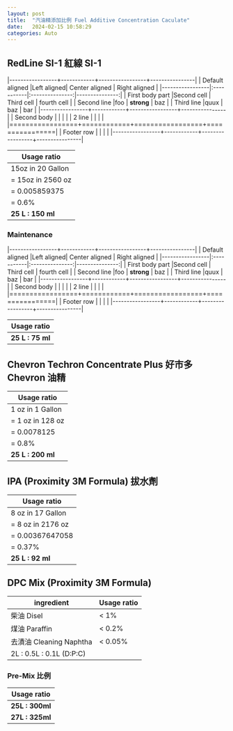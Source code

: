 ```yaml
---
layout: post
title:  "汽油精添加比例 Fuel Additive Concentration Caculate"
date:   2024-02-15 10:58:29
categories: Auto
---
```


## RedLine SI-1 紅線 SI-1
|-----------------+------------+-----------------+----------------|
| Default aligned |Left aligned| Center aligned  | Right aligned  |
|-----------------|:-----------|:---------------:|---------------:|
| First body part |Second cell | Third cell      | fourth cell    |
| Second line     |foo         | **strong**      | baz            |
| Third line      |quux        | baz             | bar            |
|-----------------+------------+-----------------+----------------|
| Second body     |            |                 |                |
| 2 line          |            |                 |                |
|=================+============+=================+================|
| Footer row      |            |                 |                |
|-----------------+------------+-----------------+----------------|

| Usage ratio       |
|-------------------|
| 15oz in 20 Gallon |
| = 15oz in 2560 oz |
| = 0.005859375     |
| = 0.6%            |
| **25 L : 150 ml** |

### Maintenance

|-----------------+------------+-----------------+----------------|
| Default aligned |Left aligned| Center aligned  | Right aligned  |
|-----------------|:-----------|:---------------:|---------------:|
| First body part |Second cell | Third cell      | fourth cell    |
| Second line     |foo         | **strong**      | baz            |
| Third line      |quux        | baz             | bar            |
|-----------------+------------+-----------------+----------------|
| Second body     |            |                 |                |
| 2 line          |            |                 |                |
|=================+============+=================+================|
| Footer row      |            |                 |                |
|-----------------+------------+-----------------+----------------|

| Usage ratio      |
|------------------|
| **25 L : 75 ml** |

## Chevron Techron Concentrate Plus 好市多 Chevron 油精
| Usage ratio       |
|-------------------|
| 1 oz in 1 Gallon  |
| = 1 oz in 128 oz  |
| = 0.0078125       |
| = 0.8%            |
| **25 L : 200 ml** |

## IPA (Proximity 3M Formula) 拔水劑
| Usage ratio       |
|-------------------|
| 8 oz in 17 Gallon |
| = 8 oz in 2176 oz |
| = 0.00367647058   |
| = 0.37%           |
| **25 L : 92 ml**  |

## DPC Mix (Proximity 3M Formula)
| ingredient               | Usage ratio |
|--------------------------|-------------|
| 柴油 Disel               | < 1%        |
| 煤油 Paraffin            | < 0.2%      |
| 去漬油 Cleaning Naphtha  | < 0.05%     |
| 2L : 0.5L : 0.1L (D:P:C) |             |

### Pre-Mix 比例
| Usage ratio     |
|-----------------|
| **25L : 300ml** |
| **27L : 325ml** |
